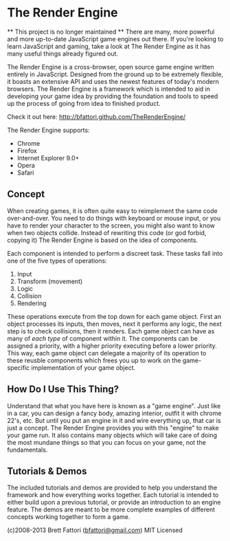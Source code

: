 The Render Engine
=================

** This project is no longer maintained **
There are many, more powerful and more up-to-date JavaScript game engines out there. If you're looking to learn JavaScript and gaming, take a look at The Render Engine as it has many useful things already figured out.

The Render Engine is a cross-browser, open source game engine written entirely in JavaScript. Designed from the
ground up to be extremely flexible, it boasts an extensive API and uses the newest features of today's modern browsers.
The Render Engine is a framework which is intended to aid in developing your game idea by providing the foundation
and tools to speed up the process of going from idea to finished product.

Check it out here: http://bfattori.github.com/TheRenderEngine/

The Render Engine supports:
   * Chrome
   * Firefox
   * Internet Explorer 9.0+
   * Opera
   * Safari

Concept
-------
When creating games, it is often quite easy to reimplement the same code over-and-over.  You need to do things with
keyboard or mouse input, or you have to render your character to the screen, you might also want to know when two
objects collide.  Instead of rewriting this code (or god forbid, copying it) The Render Engine is based on the idea
of components.

Each component is intended to perform a discreet task.  These tasks fall into one of the five types of operations:

   1. Input
   2. Transform (movement)
   3. Logic
   4. Collision
   5. Rendering

These operations execute from the top down for each game object.  First an object processes its inputs, then moves,
next it performs any logic, the next step is to check collisions, then it renders.  Each game object can have as many
of *each type* of component within it.  The components can be assigned a priority, with a higher priority executing
before a lower priority.  This way, each game object can delegate a majority of its operation to these reusble
components which frees you up to work on the game-specific implementation of your game object.

How Do I Use This Thing?
------------------------
Understand that what you have here is known as a "game engine".  Just like in a car, you can design a fancy body,
amazing interior, outfit it with chrome 22's, etc.  But until you put an engine in it and wire everything up, that
car is just a concept.  The Render Engine provides you with this "engine" to make your game run.  It also contains
many objects which will take care of doing the most mundane things so that you can focus on your game, not the
fundamentals.

Tutorials & Demos
-----------------
The included tutorials and demos are provided to help you understand the framework and how everything works together.
Each tutorial is intended to either build upon a previous tutorial, or provide an introduction to an engine feature.
The demos are meant to be more complete examples of different concepts working together to form a game.


(c)2008-2013 Brett Fattori (bfattori@gmail.com)
MIT Licensed
